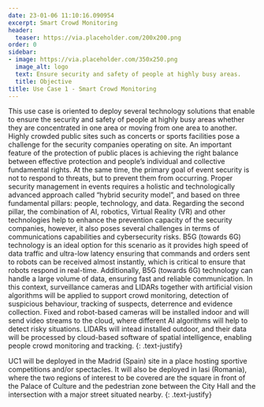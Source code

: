 ```yaml
---
date: 23-01-06 11:10:16.090954
excerpt: Smart Crowd Monitoring
header:
  teaser: https://via.placeholder.com/200x200.png
order: 0
sidebar:
- image: https://via.placeholder.com/350x250.png
  image_alt: logo
  text: Ensure security and safety of people at highly busy areas.
  title: Objective
title: Use Case 1 - Smart Crowd Monitoring
---
```

This use case is oriented to deploy several technology solutions that enable to ensure the security and safety of people at highly busy areas whether they are concentrated in one area or moving from one area to another. Highly crowded public sites such as concerts or sports facilities pose a challenge for the security companies operating on site. An important feature of the protection of public places is achieving the right balance between effective protection and people’s individual and collective fundamental rights. At the same time, the primary goal of event security is not to respond to threats, but to prevent them from occurring. Proper security management in events requires a holistic and technologically advanced approach called “hybrid security model”, and based on three fundamental pillars: people, technology, and data. Regarding the second pillar, the combination of AI, robotics, Virtual Reality (VR) and other technologies help to enhance the prevention capacity of the security companies, however, it also poses several challenges in terms of communications capabilities and cybersecurity risks. B5G (towards 6G) technology is an ideal option for this scenario as it provides high speed of data traffic and ultra-low latency ensuring that commands and orders sent to robots can be received almost instantly, which is critical to ensure that robots respond in real-time. Additionally, B5G (towards 6G) technology can handle a large volume of data, ensuring fast and reliable communication.  In this context, surveillance cameras and LIDARs together with artificial vision algorithms will be applied to support crowd monitoring, detection of suspicious behaviour, tracking of suspects, deterrence and evidence collection. Fixed and robot-based cameras will be installed indoor and will send video streams to the cloud, where different AI algorithms will help to detect risky situations. LIDARs will intead installed outdoor, and their data will be processed by cloud-based software of spatial intelligence, enabling people crowd monitoring and tracking.
{: .text-justify}

UC1 will be deployed in the Madrid (Spain) site in a place hosting sportive competitions and/or spectacles. It will also be deployed in Iasi (Romania), where the two regions of interest to be covered are the square in front of the Palace of Culture and the pedestrian zone between the City Hall and the intersection with a major street situated nearby.
{: .text-justify}
